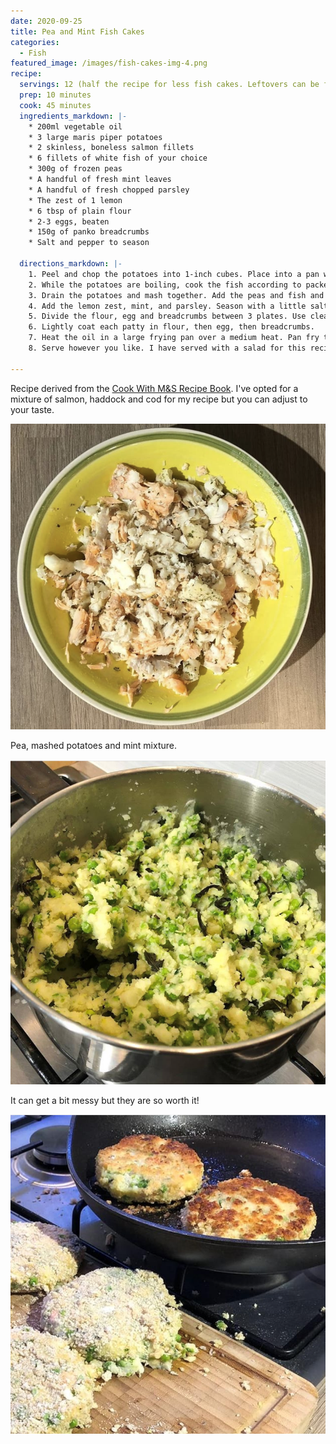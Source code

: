 ```yaml
---
date: 2020-09-25
title: Pea and Mint Fish Cakes
categories:
  - Fish
featured_image: /images/fish-cakes-img-4.png
recipe:
  servings: 12 (half the recipe for less fish cakes. Leftovers can be frozen for up to 3 months)
  prep: 10 minutes
  cook: 45 minutes
  ingredients_markdown: |-
    * 200ml vegetable oil
    * 3 large maris piper potatoes
    * 2 skinless, boneless salmon fillets
    * 6 fillets of white fish of your choice
    * 300g of frozen peas
    * A handful of fresh mint leaves 
    * A handful of fresh chopped parsley
    * The zest of 1 lemon
    * 6 tbsp of plain flour
    * 2-3 eggs, beaten
    * 150g of panko breadcrumbs
    * Salt and pepper to season

  directions_markdown: |-
    1. Peel and chop the potatoes into 1-inch cubes. Place into a pan with cold water and a pinch of salt. Boil on a medium heat until soft (approximately 15-20 minutes). 
    2. While the potatoes are boiling, cook the fish according to packet instructions and boil the peas in a separate saucepan (cooking methods for fish differ depending on whether they are fresh or frozen).  
    3. Drain the potatoes and mash together. Add the peas and fish and mash lightly again. Allow the mixture to cool slightly so it doesn't hurt to touch them.
    4. Add the lemon zest, mint, and parsley. Season with a little salt and pepper and stir together with a wooden spoon. 
    5. Divide the flour, egg and breadcrumbs between 3 plates. Use clean hands to form the potato and fish mixture into patties. 
    6. Lightly coat each patty in flour, then egg, then breadcrumbs.
    7. Heat the oil in a large frying pan over a medium heat. Pan fry the fish cakes until golden brown on each side. 
    8. Serve however you like. I have served with a salad for this recipe, but you can improvise to your taste! Freeze the fish cakes you don't use today in a tupperware box.

---
```

Recipe derived from the [Cook With M&S Recipe Book](https://www.marksandspencer.com/ie/c/food/cook-with-mands). 
I've opted for a mixture of salmon, haddock and cod for my recipe but you can adjust to your taste.

![Fish Mixture](/images/fish-cakes-img-1.png)

Pea, mashed potatoes and mint mixture.

![Pea, mash and mint mixture](/images/fish-cakes-img-2.png)

It can get a bit messy but they are so worth it! 

![Cooking in progress](/images/fish-cakes-img-3.png)
